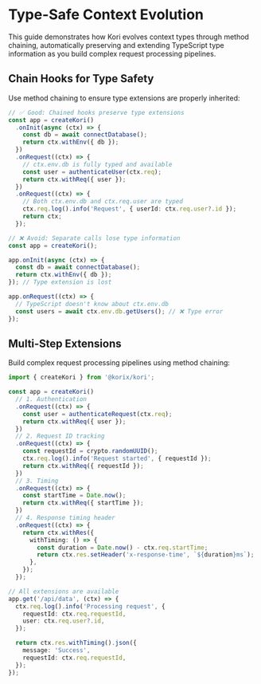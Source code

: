 # Type-Safe Context Evolution

This guide demonstrates how Kori evolves context types through method chaining, automatically preserving and extending TypeScript type information as you build complex request processing pipelines.

## Chain Hooks for Type Safety

Use method chaining to ensure type extensions are properly inherited:

```typescript
// ✅ Good: Chained hooks preserve type extensions
const app = createKori()
  .onInit(async (ctx) => {
    const db = await connectDatabase();
    return ctx.withEnv({ db });
  })
  .onRequest((ctx) => {
    // ctx.env.db is fully typed and available
    const user = authenticateUser(ctx.req);
    return ctx.withReq({ user });
  })
  .onRequest((ctx) => {
    // Both ctx.env.db and ctx.req.user are typed
    ctx.req.log().info('Request', { userId: ctx.req.user?.id });
    return ctx;
  });

// ❌ Avoid: Separate calls lose type information
const app = createKori();

app.onInit(async (ctx) => {
  const db = await connectDatabase();
  return ctx.withEnv({ db });
}); // Type extension is lost

app.onRequest((ctx) => {
  // TypeScript doesn't know about ctx.env.db
  const users = await ctx.env.db.getUsers(); // ❌ Type error
});
```

## Multi-Step Extensions

Build complex request processing pipelines using method chaining:

```typescript
import { createKori } from '@korix/kori';

const app = createKori()
  // 1. Authentication
  .onRequest((ctx) => {
    const user = authenticateRequest(ctx.req);
    return ctx.withReq({ user });
  })
  // 2. Request ID tracking
  .onRequest((ctx) => {
    const requestId = crypto.randomUUID();
    ctx.req.log().info('Request started', { requestId });
    return ctx.withReq({ requestId });
  })
  // 3. Timing
  .onRequest((ctx) => {
    const startTime = Date.now();
    return ctx.withReq({ startTime });
  })
  // 4. Response timing header
  .onRequest((ctx) => {
    return ctx.withRes({
      withTiming: () => {
        const duration = Date.now() - ctx.req.startTime;
        return ctx.res.setHeader('x-response-time', `${duration}ms`);
      },
    });
  });

// All extensions are available
app.get('/api/data', (ctx) => {
  ctx.req.log().info('Processing request', {
    requestId: ctx.req.requestId,
    user: ctx.req.user?.id,
  });

  return ctx.res.withTiming().json({
    message: 'Success',
    requestId: ctx.req.requestId,
  });
});
```
